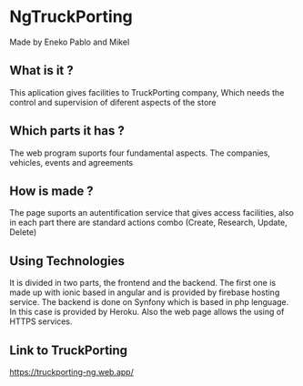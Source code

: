 # NgTruckPorting

Made by Eneko Pablo and Mikel

## What is it ?

This aplication gives facilities to TruckPorting company, Which needs the control and supervision of diferent aspects of the store

## Which parts it has ?

The web program suports four fundamental aspects. The companies, vehicles, events and agreements

## How is made ?

The page suports an autentification service that gives access facilities, also in each part there are standard actions combo (Create, Research, Update, Delete)

## Using Technologies

It is divided in two parts, the frontend and the backend. The first one is made up with ionic based in angular and is provided by firebase hosting service. The backend is done on Synfony which is based in php lenguage. In this case is provided by Heroku. Also the web page allows the using of HTTPS services. 

## Link to TruckPorting
https://truckporting-ng.web.app/
